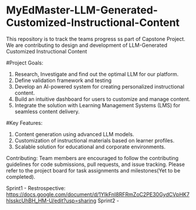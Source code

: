 # MyEdMaster-LLM-Generated-Customized-Instructional-Content
This repository is to track the teams progress ss part of Capstone Project. We are contributing to design and development of LLM-Generated Customized Instructional Content

#Project Goals:
  1.  Research, Investigate and find out the optimal LLM for our platform.
  2.  Define validation framework and testing
  3.  Develop an AI-powered system for creating personalized instructional content.
  4. Build an intuitive dashboard for users to customize and manage content.
  5. Integrate the solution with Learning Management Systems (LMS) for seamless content delivery.

#Key Features:
  1. Content generation using advanced LLM models.
  2. Customization of instructional materials based on learner profiles.
  3. Scalable solution for educational and corporate environments.

Contributing:
Team members are encouraged to follow the contributing guidelines for code submissions, pull requests, and issue tracking. Please refer to the project board for task assignments and milestones(Yet to be completed).


Sprint1 -  Restrospective: https://docs.google.com/document/d/1YIkFnI8RFRmZoC2PE30GydCVpHK7hlsskcUhBH_HM-U/edit?usp=sharing
Sprint2 - 
